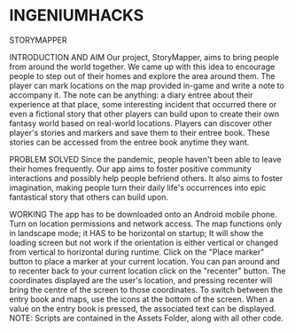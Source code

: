 # INGENIUMHACKS

STORYMAPPER

INTRODUCTION AND AIM
Our project, StoryMapper, aims to bring people from around the world together. We came up with this idea to encourage people to step out of their homes and explore the area around them. The player can mark locations on the map provided in-game and write a note to accompany it. The note can be anything: a diary entree about their experience at that place, some interesting incident that occurred there or even a fictional story that other players can build upon to create their own fantasy world based on real-world locations. Players can discover other player's stories and markers and save them to their entree book. These stories can be accessed from the entree book anytime they want.

PROBLEM SOLVED
Since the pandemic, people haven't been able to leave their homes frequently. Our app aims to foster positive community interactions and possibly help people befriend others. It also aims to foster imagination, making people turn their daily life's occurrences into epic fantastical story that others can build upon.

WORKING
The app has to be downloaded onto an Android mobile phone. Turn on location permissions and network access. The map functions only in landscape mode; it HAS to be horizontal on startup; It will show the loading screen but not work if the orientation is either vertical or changed from vertical to horizontal during runtime. Click on the "Place marker" button to place a marker at your current location. You can pan around and to recenter back to your current location click on the "recenter" button. The coordinates displayed are the user's location, and pressing recenter will bring the centre of the screen to those coordinates. To switch between the entry book and maps, use the icons at the bottom of the screen. When a value on the entry book is pressed, the associated text can be displayed.
NOTE: Scripts are contained in the Assets Folder, along with all other code.

